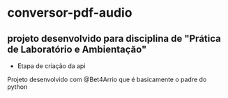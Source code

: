 # conversor-pdf-audio
## projeto desenvolvido para disciplina de "Prática de Laboratório e Ambientação"

- Etapa de criação da api

Projeto desenvolvido com @Bet4Arrio que é basicamente o padre do python
